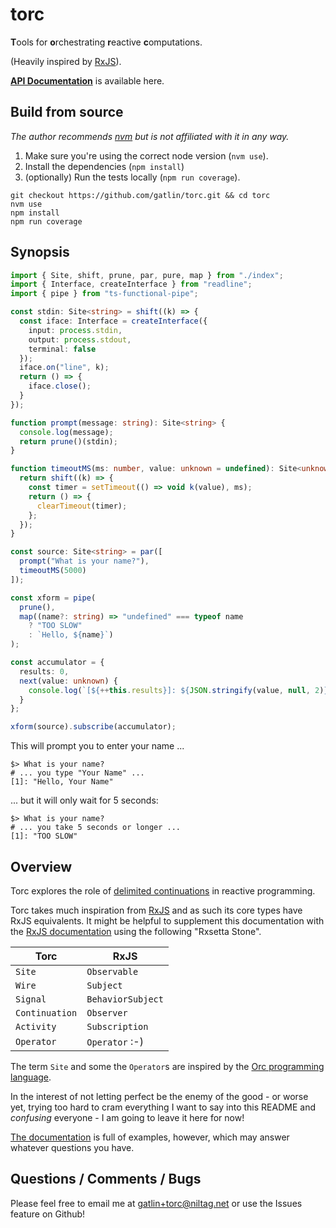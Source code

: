 # torc

**T**ools for **o**rchestrating **r**eactive **c**omputations.

(Heavily inspired by [RxJS][rxjs]).

[**API Documentation**][torcdocs] is available here.

## Build from source

*The author recommends [nvm][nvm] but is not affiliated with it in any way.*

1. Make sure you're using the correct node version (`nvm use`).
2. Install the dependencies (`npm install`)
3. (optionally) Run the tests locally (`npm run coverage`).

```shell
git checkout https://github.com/gatlin/torc.git && cd torc
nvm use
npm install
npm run coverage
```

## Synopsis

```typescript
import { Site, shift, prune, par, pure, map } from "./index";
import { Interface, createInterface } from "readline";
import { pipe } from "ts-functional-pipe";

const stdin: Site<string> = shift((k) => {
  const iface: Interface = createInterface({
    input: process.stdin,
    output: process.stdout,
    terminal: false
  });
  iface.on("line", k);
  return () => {
    iface.close();
  }
});

function prompt(message: string): Site<string> {
  console.log(message);
  return prune()(stdin);
}

function timeoutMS(ms: number, value: unknown = undefined): Site<unknown> {
  return shift((k) => {
    const timer = setTimeout(() => void k(value), ms);
    return () => {
      clearTimeout(timer);
    };
  });
}

const source: Site<string> = par([
  prompt("What is your name?"),
  timeoutMS(5000)
]);

const xform = pipe(
  prune(),
  map((name?: string) => "undefined" === typeof name
    ? "TOO SLOW"
    : `Hello, ${name}`)
);

const accumulator = {
  results: 0,
  next(value: unknown) {
    console.log(`[${++this.results}]: ${JSON.stringify(value, null, 2)}`);
  }
};

xform(source).subscribe(accumulator);
```

This will prompt you to enter your name ...

```shell
$> What is your name?
# ... you type "Your Name" ...
[1]: "Hello, Your Name"
```

... but it will only wait for 5 seconds:

```shell
$> What is your name?
# ... you take 5 seconds or longer ...
[1]: "TOO SLOW"
```

## Overview

Torc explores the role of [delimited continuations][delimcc] in reactive
programming.

Torc takes much inspiration from [RxJS][rxjs] and as such its core types have
RxJS equivalents.
It might be helpful to supplement this documentation with the
[RxJS documentation](https://rxjs.dev/api) using the following "Rxsetta Stone".


| Torc            | RxJS              |
|-----------------|-------------------|
| `Site`          | `Observable`      |
| `Wire`          | `Subject`         |
| `Signal`        | `BehaviorSubject` |
| `Continuation`  | `Observer`        |
| `Activity`      | `Subscription`    |
| `Operator`      | `Operator` :-)    |

The term `Site` and some the `Operator`s are inspired by the
[Orc programming language][orclang].

In the interest of not letting perfect be the enemy of the good - or worse yet,
trying too hard to cram everything I want to say into this README and
*confusing* everyone - I am going to leave it here for now!

[The documentation][torcdocs] is full of examples, however, which may answer
whatever questions you have.

## Questions / Comments / Bugs

Please feel free to email me at <gatlin+torc@niltag.net> or use the Issues
feature on Github!

[rxjs]: //rxjs.dev
[delimcc]: http://okmij.org/ftp/continuations/#tutorial
[comonads]: https://bartoszmilewski.com/2017/01/02/comonads/
[torcdocs]: https://niltag.net/code/torc/modules.html
[orclang]: https://orc.csres.utexas.edu/
[nvm]: https://github.com/nvm-sh/nvm
